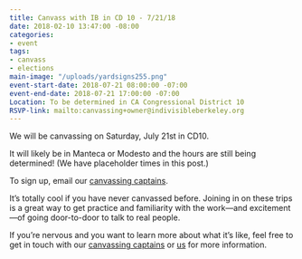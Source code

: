 ```yaml
---
title: Canvass with IB in CD 10 - 7/21/18
date: 2018-02-10 13:47:00 -08:00
categories:
- event
tags:
- canvass
- elections
main-image: "/uploads/yardsigns255.png"
event-start-date: 2018-07-21 08:00:00 -07:00
event-end-date: 2018-07-21 17:00:00 -07:00
Location: To be determined in CA Congressional District 10
RSVP-link: mailto:canvassing+owner@indivisibleberkeley.org
---
```


We will be canvassing on Saturday, July 21st in CD10. 

It will likely be in Manteca or Modesto and the hours are still being determined! (We have placeholder times in this post.) 

To sign up, email our [canvassing captains](canvassing+owner@indivisibleberkeley.org). 

It’s totally cool if you have never canvassed before.  Joining in on these trips is a great way to get practice and familiarity with the work—and excitement—of going door-to-door to talk to real people. 

If you’re nervous and you want to learn more about what it’s like, feel free to get in touch with our [canvassing captains](canvassing+owner@indivisibleberkeley.org) or [us](mailto:elections+owner@indivisibleberkeley.org) for more information.

